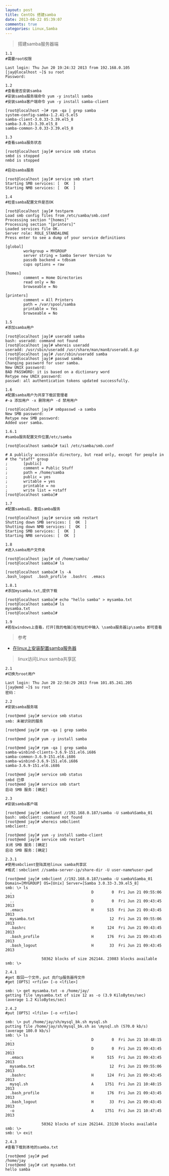 ```yaml
---
layout: post
title: CentOs 搭建samba
date: 2013-08-22 05:39:07
comments: true
categories: Linux,Samba
---
```

> 搭建samba服务器端

    1.1
    #需要root权限
    
    Last login: Thu Jun 20 19:24:32 2013 from 192.168.0.105
    [jay@localhost ~]$ su root
    Password: 
    
    1.2 
    #查看是否安装samba
    #安装samba服务端命令 yum -y install samba
    #安装samba客户端命令 yum -y install samba-client
    
    [root@localhost ~]# rpm -qa | grep samba
    system-config-samba-1.2.41-5.el5
    samba-client-3.0.33-3.39.el5_8
    samba-3.0.33-3.39.el5_8
    samba-common-3.0.33-3.39.el5_8
    
    1.3 
    #查看samba服务状态
    
    [root@localhost jay]# service smb status
    smbd is stopped
    nmbd is stopped
    
    #启动samba服务
    
    [root@localhost jay]# service smb start
    Starting SMB services: [  OK  ]
    Starting NMB services: [  OK  ]
    
    1.4 
    #检查samba配置文件是否OK
    
    [root@localhost jay]# testparm
    Load smb config files from /etc/samba/smb.conf
    Processing section "[homes]"
    Processing section "[printers]"
    Loaded services file OK.
    Server role: ROLE_STANDALONE
    Press enter to see a dump of your service definitions
    
    [global]
            workgroup = MYGROUP
            server string = Samba Server Version %v
            passdb backend = tdbsam
            cups options = raw
    
    [homes]
            comment = Home Directories
            read only = No
            browseable = No
    
    [printers]
            comment = All Printers
            path = /var/spool/samba
            printable = Yes
            browseable = No
    
    1.5 
    #添加samba用户
    
    [root@localhost jay]# useradd samba
    bash: useradd: command not found
    [root@localhost jay]# whereis useradd
    useradd: /usr/sbin/useradd /usr/share/man/man8/useradd.8.gz
    [root@localhost jay]# /usr/sbin/useradd samba
    [root@localhost jay]# passwd samba
    Changing password for user samba.
    New UNIX password: 
    BAD PASSWORD: it is based on a dictionary word
    Retype new UNIX password: 
    passwd: all authentication tokens updated successfully.
    
    1.6 
    #配置samba用户为共享下载区管理者
    #-a 添加用户 -x 删除用户 -d 禁用用户
    
    [root@localhost jay]# smbpasswd -a samba
    New SMB password:
    Retype new SMB password:
    Added user samba.
    
    1.6.1 
    #samba服务配置文件位置/etc/samba
    
    [root@localhost samba]# tail /etc/samba/smb.conf 
    
    # A publicly accessible directory, but read only, except for people in
    # the "staff" group
    ;       [public]
    ;       comment = Public Stuff
    ;       path = /home/samba
    ;       public = yes
    ;       writable = yes
    ;       printable = no
    ;       write list = +staff
    [root@localhost samba]# 
    
    1.7 
    #配置samba后，重启samba服务
    
    [root@localhost jay]# service smb restart
    Shutting down SMB services: [  OK  ]
    Shutting down NMB services: [  OK  ]
    Starting SMB services: [  OK  ]
    Starting NMB services: [  OK  ]
    
    1.8 
    #进入samba用户文件夹
    
    [root@localhost jay]# cd /home/samba/
    [root@localhost samba]# ls
    
    [root@localhost samba]# ls -A 
    .bash_logout  .bash_profile  .bashrc  .emacs
    
    1.8.1 
    #添加mysamba.txt,提供下载
    
    [root@localhost samba]# echo "hello samba" > mysamba.txt
    [root@localhost samba]# ls
    mysamba.txt
    [root@localhost samba]# 
    
    1.9
    #若在windows上查看，打开[我的电脑]在地址栏中输入 \samba服务器ip\samba 即可查看

>参考
+ [在linux上安装配置samba服务器](http://publish.it168.com/2007/0629/20070629156203.shtml)

> linux访问Linux samba共享区

    2.1
    #切换为root用户
    
    Last login: Thu Jun 20 22:58:29 2013 from 101.85.241.205
    [jay@emd ~]$ su root
    密码：
    
    2.2
    #安装samba服务端
    
    [root@emd jay]# service smb status
    smb: 未被识别的服务
    
    [root@emd jay]# rpm -qa | grep samba
    
    [root@emd jay]# yum -y install samba
    
    [root@emd jay]# rpm -qa | grep samba
    samba-winbind-clients-3.6.9-151.el6.i686
    samba-common-3.6.9-151.el6.i686
    samba-winbind-3.6.9-151.el6.i686
    samba-3.6.9-151.el6.i686
    
    [root@emd jay]# service smb status
    smbd 已停
    [root@emd jay]# service smb start
    启动 SMB 服务：[确定]
    
    2.3
    #安装samba客户端
    
    [root@emd jay]# smbclient //192.168.0.187/samba -U samba%Samba_01
    bash: smbclient: command not found
    [root@emd jay]# whereis smbclient
    smbclient:
    
    [root@emd jay]# yum -y install samba-client
    [root@emd jay]# service smb restart
    关闭 SMB 服务：[确定]
    启动 SMB 服务：[确定]
    
    2.3.1
    #使用smbclient登陆其他linux samba共享区
    #格式：smbclient //samba-server-ip/share-dir -U user-name%user-pwd
    
    [root@emd jay]# smbclient //192.168.0.187/samba -U samba%Samba_01
    Domain=[MYGROUP] OS=[Unix] Server=[Samba 3.0.33-3.39.el5_8]
    smb: \> ls
      .                                   D        0  Fri Jun 21 09:55:06 2013
      ..                                  D        0  Fri Jun 21 09:43:45 2013
      .emacs                              H      515  Fri Jun 21 09:43:45 2013
      mysamba.txt                                 12  Fri Jun 21 09:55:06 2013
      .bashrc                             H      124  Fri Jun 21 09:43:45 2013
      .bash_profile                       H      176  Fri Jun 21 09:43:45 2013
      .bash_logout                        H       33  Fri Jun 21 09:43:45 2013
    
                    50362 blocks of size 262144. 23083 blocks available
    smb: \> 
    
    2.4.1
    #get 取回一个文件，put 向ftp服务器传文件
    #get [OPTS] <rfile> [-o <lfile>]
    
    smb: \> get mysamba.txt -o /home/jay/
    getting file \mysamba.txt of size 12 as -o (3.9 KiloBytes/sec) (average 1.2 KiloBytes/sec)
    
    2.4.2
    #put [OPTS] <lfile> [-o <rfile>]
    
    smb: \> put /home/jay/sh/mysql_bk.sh mysql.sh
    putting file /home/jay/sh/mysql_bk.sh as \mysql.sh (570.0 kb/s) (average 180.0 kb/s)
    smb: \> ls
      .                                   D        0  Fri Jun 21 10:48:15 2013
      ..                                  D        0  Fri Jun 21 09:43:45 2013
      .emacs                              H      515  Fri Jun 21 09:43:45 2013
      mysamba.txt                                 12  Fri Jun 21 09:55:06 2013
      .bashrc                             H      124  Fri Jun 21 09:43:45 2013
      mysql.sh                            A     1751  Fri Jun 21 10:48:15 2013
      .bash_profile                       H      176  Fri Jun 21 09:43:45 2013
      .bash_logout                        H       33  Fri Jun 21 09:43:45 2013
      -o                                  A     1751  Fri Jun 21 10:47:45 2013
    
                    50362 blocks of size 262144. 23130 blocks available
    smb: \> 
    smb: \> exit
    
    2.4.3
    #查看下载到本地的samba.txt
    
    [root@emd jay]# pwd
    /home/jay
    [root@emd jay]# cat mysamba.txt 
    hello samba
